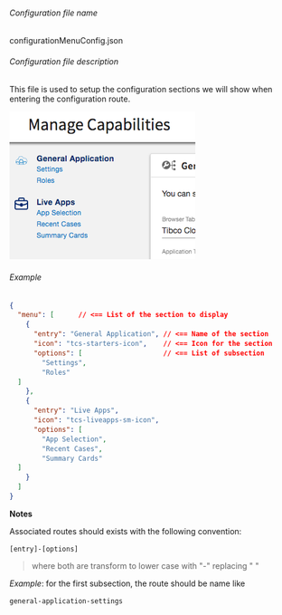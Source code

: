 
###### Configuration file name

configurationMenuConfig.json

###### Configuration file description

This file is used to setup the configuration sections we will show when entering the configuration route.

![enter image description here](./configurationMenuConfig.png)

###### Example
```json
{  
  "menu": [      // <== List of the section to display
    {  
      "entry": "General Application", // <== Name of the section
      "icon": "tcs-starters-icon",    // <== Icon for the section
      "options": [                    // <== List of subsection 
        "Settings",  
        "Roles"  
  ]  
    },  
    {  
      "entry": "Live Apps",  
      "icon": "tcs-liveapps-sm-icon",  
      "options": [  
        "App Selection",  
        "Recent Cases",  
        "Summary Cards"  
  ]  
    }  
  ]  
}
```

**Notes**

Associated routes should exists with the following convention:

```
[entry]-[options]
```

> where both are transform to lower case with "-" replacing " "

_Example_: for the first subsection, the route should be name like

```
general-application-settings
```




